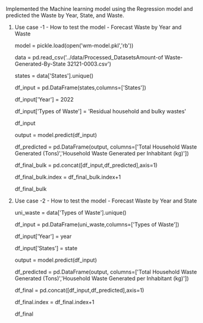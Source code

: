 Implemented the Machine learning model using the Regression model and predicted the Waste by Year, State, and Waste.

1. Use case -1 - How to test the model - Forecast Waste by Year and Waste

	model = pickle.load(open('wm-model.pkl','rb'))

	data = pd.read_csv('../data/Processed_DatasetsAmount-of Waste-Generated-By-State 32121-0003.csv')

	states = data['States'].unique()

	df_input = pd.DataFrame(states,columns=['States'])

	df_input['Year'] = 2022

	df_input['Types of Waste'] = 'Residual household and bulky wastes'

	df_input

	output = model.predict(df_input)

	df_predicted = pd.DataFrame(output, columns=['Total Household Waste Generated (Tons)','Household Waste Generated per Inhabitant (kg)'])

	df_final_bulk = pd.concat([df_input,df_predicted],axis=1)

	df_final_bulk.index = df_final_bulk.index+1

	df_final_bulk

2. Use case -2 - How to test the model - Forecast Waste by Year and State

	uni_waste = data['Types of Waste'].unique()

	df_input = pd.DataFrame(uni_waste,columns=['Types of Waste'])

	df_input['Year'] = year

	df_input['States'] = state

	output = model.predict(df_input)

	df_predicted = pd.DataFrame(output, columns=['Total Household Waste Generated (Tons)','Household Waste Generated per Inhabitant (kg)'])

	df_final = pd.concat([df_input,df_predicted],axis=1)

	df_final.index = df_final.index+1

	df_final

